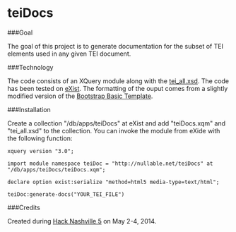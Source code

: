 teiDocs
=======

###Goal

The goal of this project is to generate documentation for the subset of TEI elements used in any given TEI document.

###Technology

The code consists of an XQuery module along with the [tei_all.xsd](http://www.tei-c.org/release/xml/tei/custom/schema/xsd/tei_all.xsd). The code has been tested on [eXist](http://exist-db.org/exist/apps/homepage/index.html). The formatting of the ouput comes from a slightly modified version of the [Bootstrap Basic Template](http://getbootstrap.com/getting-started/).

###Installation

Create a collection "/db/apps/teiDocs" at eXist and add "teiDocs.xqm" and "tei_all.xsd" to the collection. You can invoke the module from eXide with the following function:

```xquery
xquery version "3.0";

import module namespace teiDoc = "http://nullable.net/teiDocs" at "/db/apps/teiDocs/teiDocs.xqm";

declare option exist:serialize "method=html5 media-type=text/html";

teiDoc:generate-docs("YOUR_TEI_FILE")
```

###Credits

Created during [Hack Nashville 5](http://hacknashville.com/) on May 2-4, 2014.
